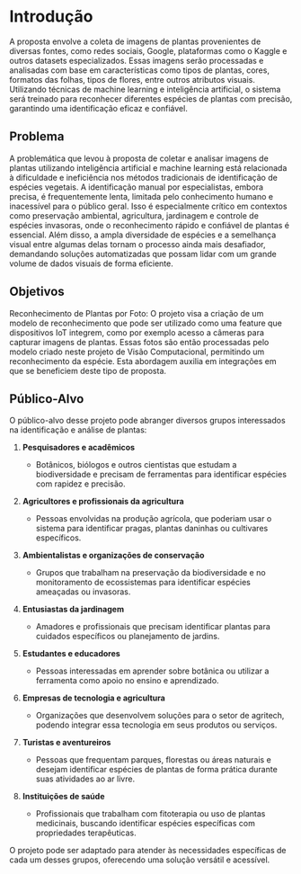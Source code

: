 # Introdução

A proposta envolve a coleta de imagens de plantas provenientes de diversas fontes, como redes sociais, Google, plataformas como o Kaggle e outros datasets especializados. Essas imagens serão processadas e analisadas com base em características como tipos de plantas, cores, formatos das folhas, tipos de flores, entre outros atributos visuais. Utilizando técnicas de machine learning e inteligência artificial, o sistema será treinado para reconhecer diferentes espécies de plantas com precisão, garantindo uma identificação eficaz e confiável.

## Problema
A problemática que levou à proposta de coletar e analisar imagens de plantas utilizando inteligência artificial e machine learning está relacionada à dificuldade e ineficiência nos métodos tradicionais de identificação de espécies vegetais. A identificação manual por especialistas, embora precisa, é frequentemente lenta, limitada pelo conhecimento humano e inacessível para o público geral. Isso é especialmente crítico em contextos como preservação ambiental, agricultura, jardinagem e controle de espécies invasoras, onde o reconhecimento rápido e confiável de plantas é essencial. Além disso, a ampla diversidade de espécies e a semelhança visual entre algumas delas tornam o processo ainda mais desafiador, demandando soluções automatizadas que possam lidar com um grande volume de dados visuais de forma eficiente.


## Objetivos

Reconhecimento de Plantas por Foto: O projeto visa a criação de um modelo de reconhecimento que pode ser utilizado como uma feature que dispositivos IoT integrem, como por exemplo acesso a câmeras para capturar imagens de plantas. Essas fotos são então processadas pelo modelo criado neste projeto de Visão Computacional, permitindo um reconhecimento da espécie. Esta abordagem auxilia em integrações em que se beneficiem deste tipo de proposta.


## Público-Alvo

O público-alvo desse projeto pode abranger diversos grupos interessados na identificação e análise de plantas:

1. **Pesquisadores e acadêmicos**  
   - Botânicos, biólogos e outros cientistas que estudam a biodiversidade e precisam de ferramentas para identificar espécies com rapidez e precisão.

2. **Agricultores e profissionais da agricultura**  
   - Pessoas envolvidas na produção agrícola, que poderiam usar o sistema para identificar pragas, plantas daninhas ou cultivares específicos.

3. **Ambientalistas e organizações de conservação**  
   - Grupos que trabalham na preservação da biodiversidade e no monitoramento de ecossistemas para identificar espécies ameaçadas ou invasoras.

4. **Entusiastas da jardinagem**  
   - Amadores e profissionais que precisam identificar plantas para cuidados específicos ou planejamento de jardins.

5. **Estudantes e educadores**  
   - Pessoas interessadas em aprender sobre botânica ou utilizar a ferramenta como apoio no ensino e aprendizado.

6. **Empresas de tecnologia e agricultura**  
   - Organizações que desenvolvem soluções para o setor de agritech, podendo integrar essa tecnologia em seus produtos ou serviços.

7. **Turistas e aventureiros**  
   - Pessoas que frequentam parques, florestas ou áreas naturais e desejam identificar espécies de plantas de forma prática durante suas atividades ao ar livre.

8. **Instituições de saúde**  
   - Profissionais que trabalham com fitoterapia ou uso de plantas medicinais, buscando identificar espécies específicas com propriedades terapêuticas.

O projeto pode ser adaptado para atender às necessidades específicas de cada um desses grupos, oferecendo uma solução versátil e acessível.


